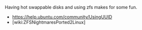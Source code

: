 Having hot swappable disks and using zfs makes for some fun.
* https://help.ubuntu.com/community/UsingUUID
* [wiki:ZFSNightmaresPorted2Linux]

